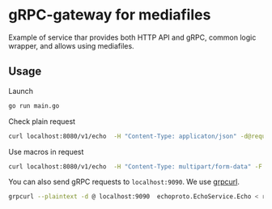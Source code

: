 # gRPC-gateway for mediafiles

Example of service thar provides both HTTP API and gRPC, common logic wrapper, and allows using mediafiles.

## Usage

Launch
```bash
go run main.go
```

Check plain request
```bash
curl localhost:8080/v1/echo  -H "Content-Type: applicaton/json" -d@request_plain.json
```

Use macros in request
```bash
curl localhost:8080/v1/echo  -H "Content-Type: multipart/form-data" -F 'data=@request_macros.json' -F '$neiro=@Neiro.png'
```

You can also send gRPC requests to `localhost:9090`. We use [grpcurl](https://github.com/fullstorydev/grpcurl).
```bash
grpcurl --plaintext -d @ localhost:9090  echoproto.EchoService.Echo < request_plain.json
```

